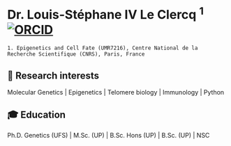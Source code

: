 # Dr. Louis-Stéphane IV Le Clercq <sup>1</sup> [![ORCID](https://user-images.githubusercontent.com/85708751/177141712-b19a2b6c-5efd-466c-b867-2ad11bc10b46.png)](https://orcid.org/0000-0002-8713-8920)
```
1. Epigenetics and Cell Fate (UMR7216), Centre National de la Recherche Scientifique (CNRS), Paris, France
```
## :microscope: Research interests
Molecular Genetics | Epigenetics | Telomere biology | Immunology | Python
## :mortar_board: Education
Ph.D. Genetics (UFS) | M.Sc. (UP) | B.Sc. Hons (UP) | B.Sc. (UP) | NSC
<!--
**LSLeClercq/LSLeClercq** is a ✨ _special_ ✨ repository because its `README.md` (this file) appears on your GitHub profile.

Here are some ideas to get you started:

- 🔭 I’m currently working on ...
- 🌱 I’m currently learning ...
- 👯 I’m looking to collaborate on ...
- 🤔 I’m looking for help with ...
- 💬 Ask me about ...
- 📫 How to reach me: ...
- 😄 Pronouns: ...
